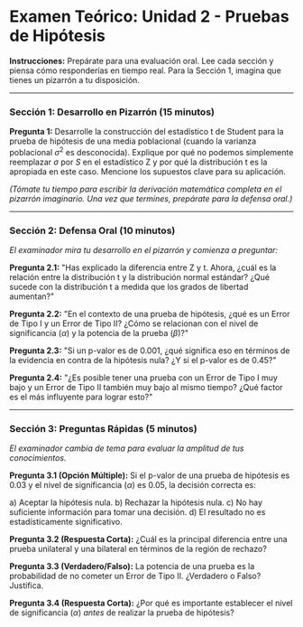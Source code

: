 # Examen Teórico: Unidad 2 - Pruebas de Hipótesis

**Instrucciones:** Prepárate para una evaluación oral. Lee cada sección y piensa cómo responderías en tiempo real. Para la Sección 1, imagina que tienes un pizarrón a tu disposición.

---

### Sección 1: Desarrollo en Pizarrón (15 minutos)

**Pregunta 1:**
Desarrolle la construcción del estadístico t de Student para la prueba de hipótesis de una media poblacional (cuando la varianza poblacional $\sigma^2$ es desconocida). Explique por qué no podemos simplemente reemplazar $\sigma$ por $S$ en el estadístico Z y por qué la distribución t es la apropiada en este caso. Mencione los supuestos clave para su aplicación.

*(Tómate tu tiempo para escribir la derivación matemática completa en el pizarrón imaginario. Una vez que termines, prepárate para la defensa oral.)*

---

### Sección 2: Defensa Oral (10 minutos)

*El examinador mira tu desarrollo en el pizarrón y comienza a preguntar:*

**Pregunta 2.1:** "Has explicado la diferencia entre Z y t. Ahora, ¿cuál es la relación entre la distribución t y la distribución normal estándar? ¿Qué sucede con la distribución t a medida que los grados de libertad aumentan?"

**Pregunta 2.2:** "En el contexto de una prueba de hipótesis, ¿qué es un Error de Tipo I y un Error de Tipo II? ¿Cómo se relacionan con el nivel de significancia ($\alpha$) y la potencia de la prueba ($\beta$)?"

**Pregunta 2.3:** "Si un p-valor es de 0.001, ¿qué significa eso en términos de la evidencia en contra de la hipótesis nula? ¿Y si el p-valor es de 0.45?"

**Pregunta 2.4:** "¿Es posible tener una prueba con un Error de Tipo I muy bajo y un Error de Tipo II también muy bajo al mismo tiempo? ¿Qué factor es el más influyente para lograr esto?"

---

### Sección 3: Preguntas Rápidas (5 minutos)

*El examinador cambia de tema para evaluar la amplitud de tus conocimientos.*

**Pregunta 3.1 (Opción Múltiple):** Si el p-valor de una prueba de hipótesis es 0.03 y el nivel de significancia ($\alpha$) es 0.05, la decisión correcta es:

a) Aceptar la hipótesis nula.
b) Rechazar la hipótesis nula.
c) No hay suficiente información para tomar una decisión.
d) El resultado no es estadísticamente significativo.

**Pregunta 3.2 (Respuesta Corta):** ¿Cuál es la principal diferencia entre una prueba unilateral y una bilateral en términos de la región de rechazo?

**Pregunta 3.3 (Verdadero/Falso):** La potencia de una prueba es la probabilidad de no cometer un Error de Tipo II. ¿Verdadero o Falso? Justifica.

**Pregunta 3.4 (Respuesta Corta):** ¿Por qué es importante establecer el nivel de significancia ($\alpha$) *antes* de realizar la prueba de hipótesis?
